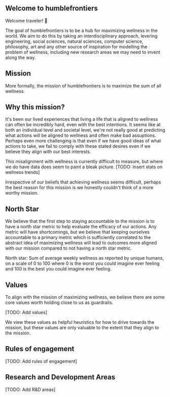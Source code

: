 ## Welcome to humblefrontiers

Welcome traveler! 👋

The goal of humblefrontiers is to be a hub for maximizing wellness in the world. We aim to do this by taking an interdisciplinary approach, levering engineering, 
social sciences, natural sciences, computer science, philosophy, art and any other source of inspiration for modelling the problem of wellness, including 
new research areas we may need to invent along the way.

## Mission
More formally, the mission of humblefrontiers is to maximize the sum of all wellness.

## Why this mission?
It's been our lived experiences that living a life that is aligned to wellness can often be incredibly hard, even with the best intentions. It seems like at both 
an individual level and societal level, we're not really good at predicting what actions will be aligned to wellness and often make bad assuptions. Perhaps even 
more challenging is that even if we have good ideas of what actions to take, we fail to comply with these stated desires even if we believe 
they align with our best interests.

This misalignment with wellness is currently difficult to measure, but where we do have data does seem to paint a bleak picture. [TODO: Insert stats on wellness trends]

Irrespective of our beliefs that achieving wellness seems difficult, perhaps the best reason for this mission is we honestly couldn't think of a more worthy mission.

## North Star
We believe that the first step to staying accountable to the mission is to have a north star metric to help evaluate the efficacy of our actions. Any metric 
will have shortcomings, but we believe that keeping ourselves accountable to a primary metric which is sufficiently correlated to the abstract idea of maximizing 
wellness will lead to outcomes more aligned with our mission compared to not having a north star metric.

North star: Sum of average weekly wellness as reported by unique humans, on a scale of 0 to 100 where 0 is the worst you could imagine ever feeling and 100 is 
the best you could imagine ever feeling.

## Values
To align with the mission of maximizing wellness, we believe there are some core values worth holding close to us as guardrails.

[TODO: Add values]

We view these values as helpful heuristics for how to drive towards the mission, but these values are only valuable to the extent that they align to the mission.

## Rules of engagement

[TODO: Add rules of engagement]

## Research and Development Areas

[TODO: Add R&D areas]

<!--

**Here are some ideas to get you started:**

🙋‍♀️ A short introduction - what is your organization all about?
🌈 Contribution guidelines - how can the community get involved?
👩‍💻 Useful resources - where can the community find your docs? Is there anything else the community should know?
🍿 Fun facts - what does your team eat for breakfast?
🧙 Remember, you can do mighty things with the power of [Markdown](https://docs.github.com/github/writing-on-github/getting-started-with-writing-and-formatting-on-github/basic-writing-and-formatting-syntax)
-->
